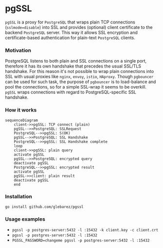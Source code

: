 # pgSSL
```pgSSL``` is a proxy for ```PostgreSQL``` that wraps plain TCP connections (```sslmode=disable```) into SSL and provides (optional) client certificate to the backend ```PostgreSQL``` server. This way it allows SSL encryption and certificate-based authentication for plain-text ```PostgreSQL``` clients.

### Motivation
PostgreSQL listens to both plain and SSL connections on a single port, therefore it has its own handshake that precedes the usual SSL/TLS handshake.
For this reason it's not possible to wrap plain connections into SSL with usual proxies like ```nginx```, ```envoy```, ```istio```, ```HAproxy```.
Though ```pgbouncer``` can be used for such task, the purpose of ```pgbouncer``` is to load-balance and pool the connections, so for a simple SSL-wrap it seems to be overkill.
```pgSSL``` wraps connections with regard to PostgreSQL-specific SSL handshake.

### How it works
```mermaid
sequenceDiagram
    client->>pgSSL: TCP connect (plain)
    pgSSL-->>PostgreSQL: SSLRequest
    PostgreSQL-->>pgSSL: S(OK)
    pgSSL-->>PostgreSQL: SSL Handshake
    PostgreSQL-->>pgSSL: SSL Handshake complete
    loop
    client->>pgSSL: plain query
    activate pgSSL
    pgSSL-->>PostgreSQL: encrypted query
    deactivate pgSSL
    PostgreSQL-->>pgSSL: encrypted result
    activate pgSSL
    pgSSL->>client: plain result
    deactivate pgSSL
    end
```

### Installation
```go install github.com/glebarez/pgssl```

### Usage examples
- ```pgssl -p postgres-server:5432 -l :15432 -k client.key -c client.crt```
- ```pgssl -p postgres-server:5432 -l :15432```
- ```PGSSL_PASSWORD=changeme pgssl -p postgres-server:5432 -l :15432```